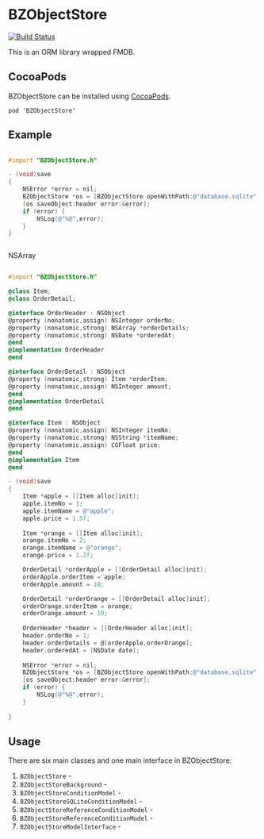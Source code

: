 BZObjectStore
=============
[![Build Status](https://travis-ci.org/expensivegasprices/BZObjectStore.svg)](https://travis-ci.org/expensivegasprices/BZObjectStore)

This is an ORM library wrapped FMDB.

## CocoaPods

BZObjectStore can be installed using [CocoaPods](http://cocoapods.org/).

```
pod 'BZObjectStore'
```

## Example

```objective-c

#import "BZObjectStore.h"

- (void)save
{
    NSError *error = nil;
    BZObjectStore *os = [BZObjectStore openWithPath:@"database.sqlite" error:&error];
    [os saveObject:header error:&error];
    if (error) {
        NSLog(@"%@",error);
    }
}



```



NSArray

```objective-c

#import "BZObjectStore.h"

@class Item;
@class OrderDetail;

@interface OrderHeader : NSObject
@property (nonatomic,assign) NSInteger orderNo;
@property (nonatomic,strong) NSArray *orderDetails;
@property (nonatomic,strong) NSDate *orderedAt;
@end
@implementation OrderHeader
@end

@interface OrderDetail : NSObject
@property (nonatomic,strong) Item *orderItem;
@property (nonatomic,assign) NSInteger amount;
@end
@implementation OrderDetail
@end

@interface Item : NSObject
@property (nonatomic,assign) NSInteger itemNo;
@property (nonatomic,strong) NSString *itemName;
@property (nonatomic,assign) CGFloat price;
@end
@implementation Item
@end

- (void)save
{
    Item *apple = [[Item alloc]init];
    apple.itemNo = 1;
    apple.itemName = @"apple";
    apple.price = 1.5f;
    
    Item *orange = [[Item alloc]init];
    orange.itemNo = 2;
    orange.itemName = @"orange";
    orange.price = 1.2f;

    OrderDetail *orderApple = [[OrderDetail alloc]init];
    orderApple.orderItem = apple;
    orderApple.amount = 10;

    OrderDetail *orderOrange = [[OrderDetail alloc]init];
    orderOrange.orderItem = orange;
    orderOrange.amount = 10;
    
    OrderHeader *header = [[OrderHeader alloc]init];
    header.orderNo = 1;
    header.orderDetails = @[orderApple,orderOrange];
    header.orderedAt = [NSDate date];
    
    NSError *error = nil;
    BZObjectStore *os = [BZObjectStore openWithPath:@"database.sqlite" error:&error];
    [os saveObject:header error:&error];
    if (error) {
        NSLog(@"%@",error);
    }
    
}

```




## Usage
There are six main classes and one main interface in BZObjectStore:

1. `BZObjectStore` - 
2. `BZObjectStoreBackground` - 
3. `BZObjectStoreConditionModel` - 
4. `BZObjectStoreSQLiteConditionModel` - 
5. `BZObjectStoreReferenceConditionModel` - 
6. `BZObjectStoreReferenceConditionModel` - 
7. `BZObjectStoreModelInterface` - 
